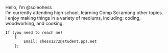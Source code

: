 Hello, I’m @soleohess  
I’m currently attending high school, learning Comp Sci among other topics.  
I enjoy making things in a variety of mediums, including: coding, woodworking, and cooking.

    If (you need to reach me)
        {
            Email: shess1272@student.pps.net
        };
<!---
soleohess/soleohess is a ✨ special ✨ repository because its `README.md` (this file) appears on your GitHub profile.
You can click the Preview link to take a look at your changes.
--->
